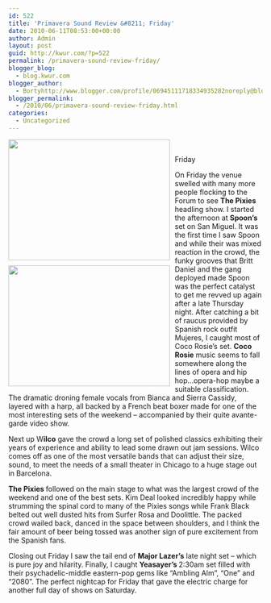 ```yaml
---
id: 522
title: 'Primavera Sound Review &#8211; Friday'
date: 2010-06-11T08:53:00+00:00
author: Admin
layout: post
guid: http://kwur.com/?p=522
permalink: /primavera-sound-review-friday/
blogger_blog:
  - blog.kwur.com
blogger_author:
  - Bortyhttp://www.blogger.com/profile/06945111718334935282noreply@blogger.com
blogger_permalink:
  - /2010/06/primavera-sound-review-friday.html
categories:
  - Uncategorized
---
```

<div class="pf-content">
  <p>
    <a onblur="try {parent.deselectBloggerImageGracefully();} catch(e) {}" href="http://2.bp.blogspot.com/_1fO5jUMNQ74/TBIFssHXPfI/AAAAAAAADWw/w_PZ0v-yXPU/s1600/IMG_0701.JPG"><img style="float:left; margin:0 10px 10px 0;cursor:pointer; cursor:hand;width: 320px; height: 240px;" src="http://2.bp.blogspot.com/_1fO5jUMNQ74/TBIFssHXPfI/AAAAAAAADWw/w_PZ0v-yXPU/s320/IMG_0701.JPG" border="0" alt=""id="BLOGGER_PHOTO_ID_5481449961777741298" /></a><br /><a onblur="try {parent.deselectBloggerImageGracefully();} catch(e) {}" href="http://2.bp.blogspot.com/_1fO5jUMNQ74/TBIFAbxonkI/AAAAAAAADWo/mqXLP9yzpsI/s1600/IMG_0715.JPG"><img style="float:left; margin:0 10px 10px 0;cursor:pointer; cursor:hand;width: 320px; height: 240px;" src="http://2.bp.blogspot.com/_1fO5jUMNQ74/TBIFAbxonkI/AAAAAAAADWo/mqXLP9yzpsI/s320/IMG_0715.JPG" border="0" alt=""id="BLOGGER_PHOTO_ID_5481449201477393986" /></a>
  </p>
  
  <p>
    Friday
  </p>
  
  <p>
    On Friday the venue swelled with many more people flocking to the Forum to see <span style="font-weight:bold;">The Pixies</span> headling show. I started the afternoon at <span style="font-weight:bold;">Spoon&#8217;s </span>set on San Miguel. It was the first time I saw Spoon and while their was mixed reaction in the crowd, the funky grooves that Britt Daniel and the gang deployed made Spoon was the perfect catalyst to get me revved up again after a late Thursday night. After catching a bit of raucus provided by Spanish rock outfit Mujeres, I caught most of Coco Rosie&#8217;s set. <span style="font-weight:bold;">Coco Rosie</span> music seems to fall somewhere along the lines of opera and hip hop&#8230;opera-hop maybe a suitable classification. The dramatic droning female vocals from Bianca and Sierra Cassidy, layered with a harp, all backed by a French beat boxer made for one of the most interesting sets of the weekend &#8211; accompanied by their quite avante-garde video show.
  </p>
  
  <p>
    Next up W<span style="font-weight:bold;">ilco</span> gave the crowd a long set of polished classics exhibiting their years of experience and ability to lead some drawn out jam sessions. Wilco comes off as one of the most versatile bands that can adjust their size, sound, to meet the needs of a small theater in Chicago to a huge stage out in Barcelona.
  </p>
  
  <p>
    <span style="font-weight:bold;">The Pixies </span>followed on the main stage to what was the largest crowd of the weekend and one of the best sets. Kim Deal looked incredibly happy while strumming the spinal cord to many of the Pixies songs while Frank Black belted out well dusted hits from Surfer Rosa and Doolittle. The packed crowd wailed back, danced in the space between shoulders, and I think the fair amount of beer being tossed was another sign of pure excitement from the Spanish fans.
  </p>
  
  <p>
    Closing out Friday I saw the tail end of <span style="font-weight:bold;">Major Lazer&#8217;s</span> late night set &#8211; which is pure joy and hilarity. Finally, I caught <span style="font-weight:bold;">Yeasayer&#8217;s </span>2:30am set filled with their psychadelic-middle eastern-pop gems like &#8220;Ambling Alm&#8221;, &#8220;One&#8221; and &#8220;2080&#8221;. The perfect nightcap for Friday that gave the electric charge for another full day of shows on Saturday.
  </p>
</div>